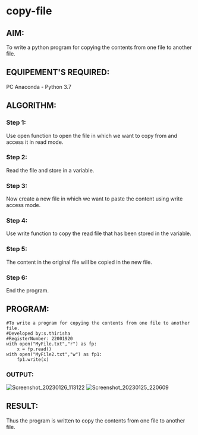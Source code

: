 # copy-file
## AIM:
To write a python program for copying the contents from one file to another file.
## EQUIPEMENT'S REQUIRED: 
PC
Anaconda - Python 3.7
## ALGORITHM: 

### Step 1:

Use open function to open the file in which we want to copy from and access it in read mode.

### Step 2:

Read the file and store in a variable.

### Step 3:

Now create a new file in which we want to paste the content using write access mode.

### Step 4:

Use write function to copy the read file that has been stored in the variable.

### Step 5:

The content in the original file will be copied in the new file.

### Step 6:

End the program.

## PROGRAM:
```
#To write a program for copying the contents from one file to another file.
#Developed by:s.thirisha
#RegisterNumber: 22001920
with open("MyFile.txt","r") as fp:
    x = fp.read()
with open("MyFile2.txt","w") as fp1:
    fp1.write(x)
```

### OUTPUT:
![Screenshot_20230126_113122](https://user-images.githubusercontent.com/120380280/214768513-2b8398a6-a0f1-4451-be3a-fa67ad39ae19.png)
![Screenshot_20230125_220609](https://user-images.githubusercontent.com/120380280/214622866-44145f84-2789-49c9-bbe9-a694e5db5b04.png)

## RESULT:
Thus the program is written to copy the contents from one file to another file.
